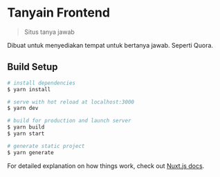 # Tanyain Frontend

> Situs tanya jawab

Dibuat untuk menyediakan tempat untuk bertanya jawab. Seperti Quora.

## Build Setup

```bash
# install dependencies
$ yarn install

# serve with hot reload at localhost:3000
$ yarn dev

# build for production and launch server
$ yarn build
$ yarn start

# generate static project
$ yarn generate
```

For detailed explanation on how things work, check out [Nuxt.js docs](https://nuxtjs.org).

